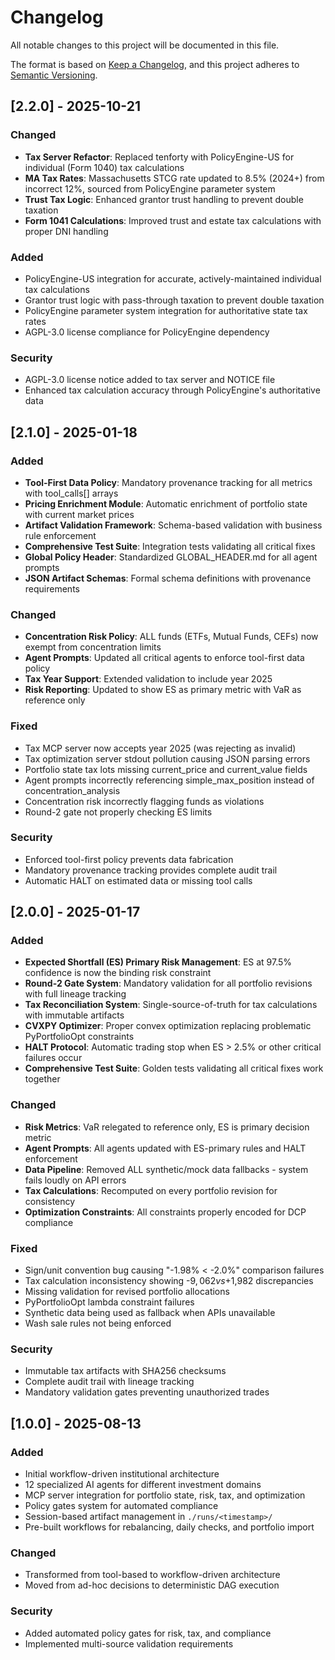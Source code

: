 # Changelog

All notable changes to this project will be documented in this file.

The format is based on [Keep a Changelog](https://keepachangelog.com/en/1.0.0/),
and this project adheres to [Semantic Versioning](https://semver.org/spec/v2.0.0.html).

## [2.2.0] - 2025-10-21

### Changed
- **Tax Server Refactor**: Replaced tenforty with PolicyEngine-US for individual (Form 1040) tax calculations
- **MA Tax Rates**: Massachusetts STCG rate updated to 8.5% (2024+) from incorrect 12%, sourced from PolicyEngine parameter system
- **Trust Tax Logic**: Enhanced grantor trust handling to prevent double taxation
- **Form 1041 Calculations**: Improved trust and estate tax calculations with proper DNI handling

### Added
- PolicyEngine-US integration for accurate, actively-maintained individual tax calculations
- Grantor trust logic with pass-through taxation to prevent double taxation
- PolicyEngine parameter system integration for authoritative state tax rates
- AGPL-3.0 license compliance for PolicyEngine dependency

### Security
- AGPL-3.0 license notice added to tax server and NOTICE file
- Enhanced tax calculation accuracy through PolicyEngine's authoritative data

## [2.1.0] - 2025-01-18

### Added
- **Tool-First Data Policy**: Mandatory provenance tracking for all metrics with tool_calls[] arrays
- **Pricing Enrichment Module**: Automatic enrichment of portfolio state with current market prices
- **Artifact Validation Framework**: Schema-based validation with business rule enforcement
- **Comprehensive Test Suite**: Integration tests validating all critical fixes
- **Global Policy Header**: Standardized GLOBAL_HEADER.md for all agent prompts
- **JSON Artifact Schemas**: Formal schema definitions with provenance requirements

### Changed
- **Concentration Risk Policy**: ALL funds (ETFs, Mutual Funds, CEFs) now exempt from concentration limits
- **Agent Prompts**: Updated all critical agents to enforce tool-first data policy
- **Tax Year Support**: Extended validation to include year 2025
- **Risk Reporting**: Updated to show ES as primary metric with VaR as reference only

### Fixed
- Tax MCP server now accepts year 2025 (was rejecting as invalid)
- Tax optimization server stdout pollution causing JSON parsing errors
- Portfolio state tax lots missing current_price and current_value fields
- Agent prompts incorrectly referencing simple_max_position instead of concentration_analysis
- Concentration risk incorrectly flagging funds as violations
- Round-2 gate not properly checking ES limits

### Security
- Enforced tool-first policy prevents data fabrication
- Mandatory provenance tracking provides complete audit trail
- Automatic HALT on estimated data or missing tool calls

## [2.0.0] - 2025-01-17

### Added
- **Expected Shortfall (ES) Primary Risk Management**: ES at 97.5% confidence is now the binding risk constraint
- **Round-2 Gate System**: Mandatory validation for all portfolio revisions with full lineage tracking
- **Tax Reconciliation System**: Single-source-of-truth for tax calculations with immutable artifacts
- **CVXPY Optimizer**: Proper convex optimization replacing problematic PyPortfolioOpt constraints
- **HALT Protocol**: Automatic trading stop when ES > 2.5% or other critical failures occur
- **Comprehensive Test Suite**: Golden tests validating all critical fixes work together

### Changed
- **Risk Metrics**: VaR relegated to reference only, ES is primary decision metric
- **Agent Prompts**: All agents updated with ES-primary rules and HALT enforcement
- **Data Pipeline**: Removed ALL synthetic/mock data fallbacks - system fails loudly on API errors
- **Tax Calculations**: Recomputed on every portfolio revision for consistency
- **Optimization Constraints**: All constraints properly encoded for DCP compliance

### Fixed
- Sign/unit convention bug causing "-1.98% < -2.0%" comparison failures
- Tax calculation inconsistency showing -$9,062 vs +$1,982 discrepancies
- Missing validation for revised portfolio allocations
- PyPortfolioOpt lambda constraint failures
- Synthetic data being used as fallback when APIs unavailable
- Wash sale rules not being enforced

### Security
- Immutable tax artifacts with SHA256 checksums
- Complete audit trail with lineage tracking
- Mandatory validation gates preventing unauthorized trades

## [1.0.0] - 2025-08-13

### Added
- Initial workflow-driven institutional architecture
- 12 specialized AI agents for different investment domains
- MCP server integration for portfolio state, risk, tax, and optimization
- Policy gates system for automated compliance
- Session-based artifact management in `./runs/<timestamp>/`
- Pre-built workflows for rebalancing, daily checks, and portfolio import

### Changed
- Transformed from tool-based to workflow-driven architecture
- Moved from ad-hoc decisions to deterministic DAG execution

### Security
- Added automated policy gates for risk, tax, and compliance
- Implemented multi-source validation requirements